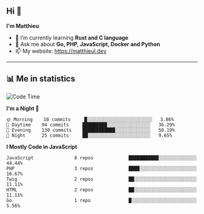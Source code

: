 ## Hi 👋
**I'm Matthieu**

- 🌱 I’m currently learning **Rust and C language**
- 💬 Ask me about **Go, PHP, JavaScript, Docker and Python**
- 📫 My website: https://matthieul.dev

-------

## 📊 Me in statistics
<!--START_SECTION:waka-->
![Code Time](http://img.shields.io/badge/Code%20Time-180%20hrs%2043%20mins-blue)

**I'm a Night 🦉** 

```text
🌞 Morning    10 commits     █░░░░░░░░░░░░░░░░░░░░░░░░   3.86% 
🌆 Daytime    94 commits     █████████░░░░░░░░░░░░░░░░   36.29% 
🌃 Evening    130 commits    ████████████░░░░░░░░░░░░░   50.19% 
🌙 Night      25 commits     ██░░░░░░░░░░░░░░░░░░░░░░░   9.65%

```


**I Mostly Code in JavaScript** 

```text
JavaScript               8 repos             ███████████░░░░░░░░░░░░░░   44.44% 
PHP                      3 repos             ████░░░░░░░░░░░░░░░░░░░░░   16.67% 
Twig                     2 repos             ██░░░░░░░░░░░░░░░░░░░░░░░   11.11% 
HTML                     2 repos             ██░░░░░░░░░░░░░░░░░░░░░░░   11.11% 
Go                       1 repo              █░░░░░░░░░░░░░░░░░░░░░░░░   5.56%

```



<!--END_SECTION:waka-->
